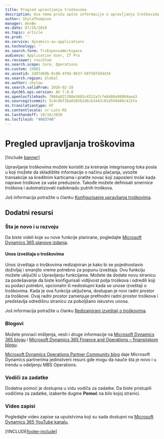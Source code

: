 ```yaml
---
title: Pregled upravljanja troškovima
description: Ova tema pruža opšte informacije o upravljanju troškovima i veze do dodatnih resursa. Upravljanje troškovima možete koristiti za kreiranje integrisanog toka posla u koji možete da skladištite informacije o načinu plaćanja, uvozite transakcije sa kreditnim karticama i pratite novac koji zaposleni troše kada naprave troškove za vaše preduzeće.
author: ShylaThompson
manager: AnnBe
ms.date: 07/25/2019
ms.topic: article
ms.prod: ''
ms.service: dynamics-ax-applications
ms.technology: ''
ms.search.form: TrvExpenseWorkspace
audience: Application User, IT Pro
ms.reviewer: roschlom
ms.search.scope: Core, Operations
ms.custom: 15001
ms.assetid: 2d97d69b-9c08-4f0d-9637-68759fd34d34
ms.search.region: Global
ms.author: shylaw
ms.search.validFrom: 2016-02-28
ms.dyn365.ops.version: AX 7.0.0
ms.openlocfilehash: 7066a021390e3403c4312a7cfe8488a989b9aaa3
ms.sourcegitcommit: 5c4c9bf3ba018562d6cb3443c01d550489c415fa
ms.translationtype: HT
ms.contentlocale: sr-Latn-RS
ms.lasthandoff: 10/16/2020
ms.locfileid: "4083740"
---
```

# <a name="expense-management-overview"></a>Pregled upravljanja troškovima

[!include [banner](../includes/banner.md)]

Upravljanje troškovima možete koristiti za kreiranje integrisanog toka posla u koji možete da skladištite informacije o načinu plaćanja, uvozite transakcije sa kreditnim karticama i pratite novac koji zaposleni troše kada naprave troškove za vaše preduzeće. Takođe možete definisati smernice troškova i automatizovati nadoknadu putnih troškova.

Još informacija potražite u članku [Konfigurisanje upravljanja troškovima](plan-expense-management.md).

## <a name="additional-resources"></a>Dodatni resursi

### <a name="whats-new-and-in-development"></a>Šta je novo i u razvoju

Da biste videli koje su nove funkcije planirane, pogledajte [Microsoft Dynamics 365 planove izdanja](https://go.microsoft.com/fwlink/?linkid=2010158).

#### <a name="expense-report-entry"></a>Unos izveštaja o troškovima

Unos izveštaja o troškovima redizajniran je kako bi se pojednostavio doživljaj i smanjilo vreme potrebno za popunu izveštaja. Ovu funkciju možete uključiti u Upravljanju funkcijama. Možete da dodate novu stranicu za podešavanje da biste konfigurisali vidljivost polja troškova i odredili koji su podaci potrebni, opcionalni ili nedostupni kada se unose izveštaji o troškovima. Kada je ova funkcija uključena, dostupan je novi radni prostor za troškove. Ovaj radni prostor zamenjuje prethodni radni prostor troškova i predstavlja odredišnu stranicu za poboljšano iskustvo unosa.

Još informacija potražite u članku [Redizajnirani izveštaji o troškovima](ExpenseWorkspaceNew.md).

### <a name="blogs"></a>Blogovi

Možete pronaći mišljenja, vesti i druge informacije na [Microsoft Dynamics 365 blogu](https://community.dynamics.com/b/msftdynamicsblog?c=Enterprise) i [Microsoft Dynamics 365 Finance and Operations – finansijskom blogu](https://community.dynamics.com/365/financeandoperations/b/financials).

[Microsoft Dynamics Operations Partner Community blog](https://community.dynamics.com/partner/b/operationspartnercommunityblog) daje Microsoft Dynamics partnerima jedinstveni resurs gde mogu da nauče šta je novo i u trendu u odeljenju MBS Operations.

### <a name="task-guides"></a>Vodiči za zadatke

Dodatna pomoć je dostupna u vidu vodiča za zadatke. Da biste pristupili vodičima za zadatke, izaberite dugme **Pomoć** na bilo kojoj stranici.

### <a name="videos"></a>Video zapisi

Pogledajte video zapise sa uputstvima koji su sada dostupni na [Microsoft Dynamics 365 YouTube kanalu](https://www.youtube.com/channel/UCJGCg4rB3QSs8y_1FquelBQ).


[!INCLUDE[footer-include](../includes/footer-banner.md)]